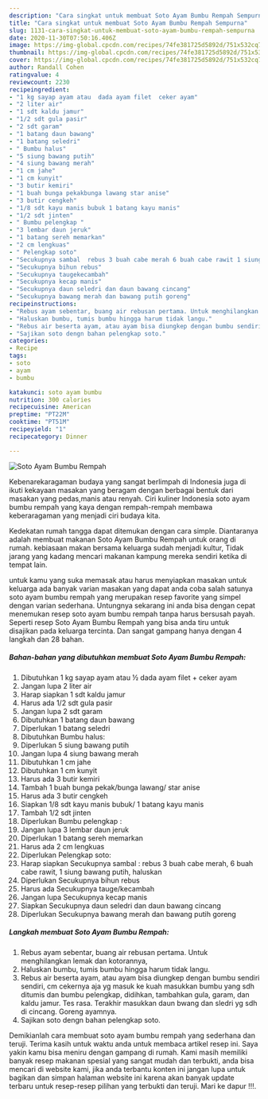 ```yaml
---
description: "Cara singkat untuk membuat Soto Ayam Bumbu Rempah Sempurna"
title: "Cara singkat untuk membuat Soto Ayam Bumbu Rempah Sempurna"
slug: 1131-cara-singkat-untuk-membuat-soto-ayam-bumbu-rempah-sempurna
date: 2020-11-30T07:50:16.406Z
image: https://img-global.cpcdn.com/recipes/74fe381725d5892d/751x532cq70/soto-ayam-bumbu-rempah-foto-resep-utama.jpg
thumbnail: https://img-global.cpcdn.com/recipes/74fe381725d5892d/751x532cq70/soto-ayam-bumbu-rempah-foto-resep-utama.jpg
cover: https://img-global.cpcdn.com/recipes/74fe381725d5892d/751x532cq70/soto-ayam-bumbu-rempah-foto-resep-utama.jpg
author: Randall Cohen
ratingvalue: 4
reviewcount: 2230
recipeingredient:
- "1 kg sayap ayam atau  dada ayam filet  ceker ayam"
- "2 liter air"
- "1 sdt kaldu jamur"
- "1/2 sdt gula pasir"
- "2 sdt garam"
- "1 batang daun bawang"
- "1 batang seledri"
- " Bumbu halus"
- "5 siung bawang putih"
- "4 siung bawang merah"
- "1 cm jahe"
- "1 cm kunyit"
- "3 butir kemiri"
- "1 buah bunga pekakbunga lawang star anise"
- "3 butir cengkeh"
- "1/8 sdt kayu manis bubuk 1 batang kayu manis"
- "1/2 sdt jinten"
- " Bumbu pelengkap "
- "3 lembar daun jeruk"
- "1 batang sereh memarkan"
- "2 cm lengkuas"
- " Pelengkap soto"
- "Secukupnya sambal  rebus 3 buah cabe merah 6 buah cabe rawit 1 siung bawang putih haluskan"
- "Secukupnya bihun rebus"
- "Secukupnya taugekecambah"
- "Secukupnya kecap manis"
- "Secukupnya daun seledri dan daun bawang cincang"
- "Secukupnya bawang merah dan bawang putih goreng"
recipeinstructions:
- "Rebus ayam sebentar, buang air rebusan pertama. Untuk menghilangkan lemak dan kotorannya,"
- "Haluskan bumbu, tumis bumbu hingga harum tidak langu."
- "Rebus air beserta ayam, atau ayam bisa diungkep dengan bumbu sendiri sendiri, cm cekernya aja yg masuk ke kuah masukkan bumbu yang sdh ditumis dan bumbu pelengkap, didihkan, tambahkan gula, garam, dan kaldu jamur. Tes rasa. Terakhir masukkan daun bwang dan sledri yg sdh di cincang. Goreng ayamnya."
- "Sajikan soto dengn bahan pelengkap soto."
categories:
- Recipe
tags:
- soto
- ayam
- bumbu

katakunci: soto ayam bumbu 
nutrition: 300 calories
recipecuisine: American
preptime: "PT22M"
cooktime: "PT51M"
recipeyield: "1"
recipecategory: Dinner

---
```



![Soto Ayam Bumbu Rempah](https://img-global.cpcdn.com/recipes/74fe381725d5892d/751x532cq70/soto-ayam-bumbu-rempah-foto-resep-utama.jpg)

Kebenarekaragaman budaya yang sangat berlimpah di Indonesia juga di ikuti kekayaan masakan yang beragam dengan berbagai bentuk dari masakan yang pedas,manis atau renyah. Ciri kuliner Indonesia soto ayam bumbu rempah yang kaya dengan rempah-rempah membawa keberaragaman yang menjadi ciri budaya kita.




Kedekatan rumah tangga dapat ditemukan dengan cara simple. Diantaranya adalah membuat makanan Soto Ayam Bumbu Rempah untuk orang di rumah. kebiasaan makan bersama keluarga sudah menjadi kultur, Tidak jarang yang kadang mencari makanan kampung mereka sendiri ketika di tempat lain.

untuk kamu yang suka memasak atau harus menyiapkan masakan untuk keluarga ada banyak varian masakan yang dapat anda coba salah satunya soto ayam bumbu rempah yang merupakan resep favorite yang simpel dengan varian sederhana. Untungnya sekarang ini anda bisa dengan cepat menemukan resep soto ayam bumbu rempah tanpa harus bersusah payah.
Seperti resep Soto Ayam Bumbu Rempah yang bisa anda tiru untuk disajikan pada keluarga tercinta. Dan sangat gampang hanya dengan 4 langkah dan 28 bahan.


<!--inarticleads1-->

##### Bahan-bahan yang dibutuhkan membuat Soto Ayam Bumbu Rempah:

1. Dibutuhkan 1 kg sayap ayam atau ½ dada ayam filet + ceker ayam
1. Jangan lupa 2 liter air
1. Harap siapkan 1 sdt kaldu jamur
1. Harus ada 1/2 sdt gula pasir
1. Jangan lupa 2 sdt garam
1. Dibutuhkan 1 batang daun bawang
1. Diperlukan 1 batang seledri
1. Dibutuhkan  Bumbu halus:
1. Diperlukan 5 siung bawang putih
1. Jangan lupa 4 siung bawang merah
1. Dibutuhkan 1 cm jahe
1. Dibutuhkan 1 cm kunyit
1. Harus ada 3 butir kemiri
1. Tambah 1 buah bunga pekak/bunga lawang/ star anise
1. Harus ada 3 butir cengkeh
1. Siapkan 1/8 sdt kayu manis bubuk/ 1 batang kayu manis
1. Tambah 1/2 sdt jinten
1. Diperlukan  Bumbu pelengkap :
1. Jangan lupa 3 lembar daun jeruk
1. Diperlukan 1 batang sereh memarkan
1. Harus ada 2 cm lengkuas
1. Diperlukan  Pelengkap soto:
1. Harap siapkan Secukupnya sambal : rebus 3 buah cabe merah, 6 buah cabe rawit, 1 siung bawang putih, haluskan
1. Diperlukan Secukupnya bihun rebus
1. Harus ada Secukupnya tauge/kecambah
1. Jangan lupa Secukupnya kecap manis
1. Siapkan Secukupnya daun seledri dan daun bawang cincang
1. Diperlukan Secukupnya bawang merah dan bawang putih goreng




<!--inarticleads2-->

##### Langkah membuat  Soto Ayam Bumbu Rempah:

1. Rebus ayam sebentar, buang air rebusan pertama. Untuk menghilangkan lemak dan kotorannya,
1. Haluskan bumbu, tumis bumbu hingga harum tidak langu.
1. Rebus air beserta ayam, atau ayam bisa diungkep dengan bumbu sendiri sendiri, cm cekernya aja yg masuk ke kuah masukkan bumbu yang sdh ditumis dan bumbu pelengkap, didihkan, tambahkan gula, garam, dan kaldu jamur. Tes rasa. Terakhir masukkan daun bwang dan sledri yg sdh di cincang. Goreng ayamnya.
1. Sajikan soto dengn bahan pelengkap soto.




Demikianlah cara membuat soto ayam bumbu rempah yang sederhana dan teruji. Terima kasih untuk waktu anda untuk membaca artikel resep ini. Saya yakin kamu bisa meniru dengan gampang di rumah. Kami masih memiliki banyak resep makanan spesial yang sangat mudah dan terbukti, anda bisa mencari di website kami, jika anda terbantu konten ini jangan lupa untuk bagikan dan simpan halaman website ini karena akan banyak update terbaru untuk resep-resep pilihan yang terbukti dan teruji. Mari ke dapur !!!. 
